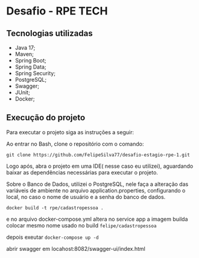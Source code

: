 # **Desafio - RPE TECH**

## Tecnologias utilizadas

* Java 17;
* Maven;
* Spring Boot;
* Spring Data;
* Spring Security;
* PostgreSQL;
* Swagger;
* JUnit;
* Docker;

## Execução do projeto
Para executar o projeto siga as instruções a seguir:

Ao entrar no Bash, clone o repositório com o comando:
```
git clone https://github.com/FelipeSilva77/desafio-estagio-rpe-1.git
```
Logo após, abra o projeto em uma IDE( nesse caso eu utilizei), aguardando baixar as dependências necessárias para executar o projeto.

Sobre o Banco de Dados, utilizei o PostgreSQL, nele faça a alteração das variáveis de ambiente no arquivo application.properties, configurando
 o local, no caso o nome de usuário e a senha do banco de dados.
```
docker build -t rpe/cadastropessoa .
```
e no arquivo docker-compose.yml altera no service app a imagem builda colocar mesmo nome usado no build `felipe/cadastropessoa`

depois exeutar `docker-compose up -d`

abrir swagger em locahost:8082/swagger-ui/index.html
